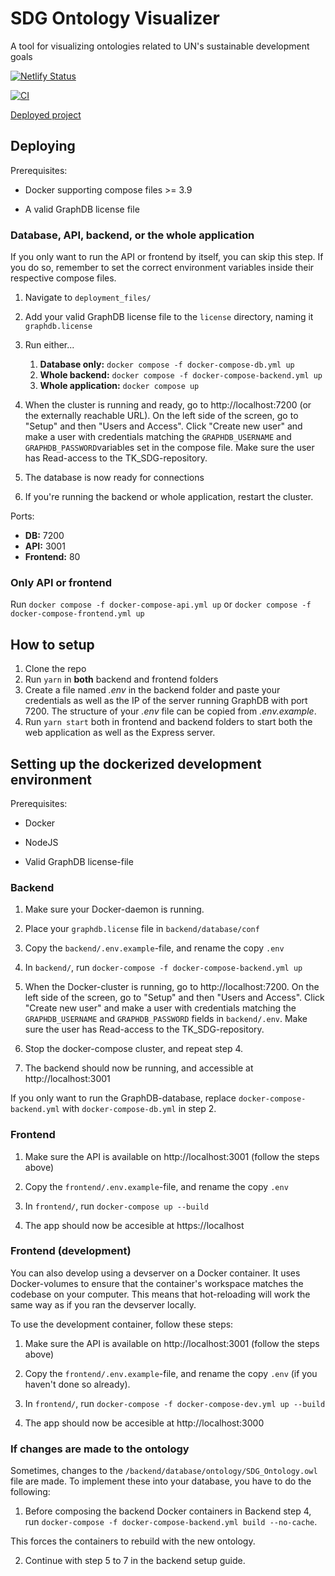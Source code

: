 # SDG Ontology Visualizer

A tool for visualizing ontologies related to UN's sustainable development goals

[![Netlify Status](https://api.netlify.com/api/v1/badges/ae7d5c8b-7978-4f95-9b6b-fd1b40d40616/deploy-status)](https://app.netlify.com/sites/epic-ardinghelli-d1ee4d/deploys)

[![CI](https://github.com/ntnu-informatikk-2021/SDG-ontology-visualizer/actions/workflows/main.yml/badge.svg)](https://github.com/ntnu-informatikk-2021/SDG-ontology-visualizer/actions/workflows/main.yml)

[Deployed project](https://epic-ardinghelli-d1ee4d.netlify.app/)

## Deploying

Prerequisites:

- Docker supporting compose files >= 3.9

- A valid GraphDB license file

### Database, API, backend, or the whole application

If you only want to run the API or frontend by itself, you can skip this step. If you do so, remember to set the correct environment variables inside their respective compose files.

1. Navigate to `deployment_files/`

2. Add your valid GraphDB license file to the `license` directory, naming it `graphdb.license`

3. Run either...

   1. **Database only:** `docker compose -f docker-compose-db.yml up`
   2. **Whole backend:** `docker compose -f docker-compose-backend.yml up`
   3. **Whole application:** `docker compose up`

4. When the cluster is running and ready, go to http://localhost:7200 (or the externally reachable URL). On the left side of the screen, go to "Setup" and then "Users and Access". Click "Create new user" and make a user with credentials matching the `GRAPHDB_USERNAME` and `GRAPHDB_PASSWORD`variables set in the compose file. Make sure the user has Read-access to the TK_SDG-repository.

5. The database is now ready for connections

6. If you're running the backend or whole application, restart the cluster.

Ports:

- **DB:** 7200
- **API:** 3001
- **Frontend:** 80

### Only API or frontend

Run `docker compose -f docker-compose-api.yml up` or `docker compose -f docker-compose-frontend.yml up`

## How to setup

1. Clone the repo
2. Run `yarn` in **both** backend and frontend folders
3. Create a file named _.env_ in the backend folder and paste your credentials as well as the IP of the server running GraphDB with port 7200. The structure of your _.env_ file can be copied from _.env.example_.
4. Run `yarn start` both in frontend and backend folders to start both the web application as well as the Express server.

## Setting up the dockerized development environment

Prerequisites:

- Docker

- NodeJS

- Valid GraphDB license-file

### Backend

1. Make sure your Docker-daemon is running.

2. Place your `graphdb.license` file in `backend/database/conf`

3. Copy the `backend/.env.example`-file, and rename the copy `.env`

4. In `backend/`, run `docker-compose -f docker-compose-backend.yml up`

5. When the Docker-cluster is running, go to http://localhost:7200. On the left side of the screen, go to "Setup" and then "Users and Access". Click "Create new user" and make a user with credentials matching the `GRAPHDB_USERNAME` and `GRAPHDB_PASSWORD` fields in `backend/.env`. Make sure the user has Read-access to the TK_SDG-repository.

6. Stop the docker-compose cluster, and repeat step 4.

7. The backend should now be running, and accessible at http://localhost:3001

If you only want to run the GraphDB-database, replace `docker-compose-backend.yml` with `docker-compose-db.yml` in step 2.

### Frontend

1. Make sure the API is available on http://localhost:3001 (follow the steps above)

2. Copy the `frontend/.env.example`-file, and rename the copy `.env`

3. In `frontend/`, run `docker-compose up --build`

4. The app should now be accesible at https://localhost

### Frontend (development)

You can also develop using a devserver on a Docker container. It uses Docker-volumes to ensure that the container's workspace matches the codebase on your computer. This means that hot-reloading will work the same way as if you ran the devserver locally.

To use the development container, follow these steps:

1. Make sure the API is available on http://localhost:3001 (follow the steps above)

2. Copy the `frontend/.env.example`-file, and rename the copy `.env` (if you haven't done so already).

3. In `frontend/`, run `docker-compose -f docker-compose-dev.yml up --build`

4. The app should now be accesible at http://localhost:3000

### If changes are made to the ontology

Sometimes, changes to the `/backend/database/ontology/SDG_Ontology.owl` file are made. To implement these into your database, you have to do the following:

1. Before composing the backend Docker containers in Backend step 4, run `docker-compose -f docker-compose-backend.yml build --no-cache`.

This forces the containers to rebuild with the new ontology.

2. Continue with step 5 to 7 in the backend setup guide.
